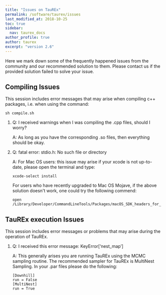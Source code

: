 ```yaml
---
title: "Issues on TauREx"
permalink: /software/taurex/issues
last_modified_at: 2018-10-25
toc: true
sidebar:
  nav: taurex_docs
author_profile: true
author: taurex
excerpt: "version 2.6"
---
```


Here we mark down some of the frequently happened issues from the community and our recommended solution to them. Please contact us if the provided solution failed to solve your issue.

## Compiling Issues

This session includes error messages that may arise when compiling c++ packages, i.e. when using the command:
```
sh compile.sh
```

1. Q: I received warnings when I was compiling the .cpp files, should I worry?
   
   A: As long as you have the corresponding .so files, then everything should be okay.


2. Q: fatal error: stdio.h: No such file or directory

   A: For Mac OS users: this issue may arise if your xcode is not up-to-date, please open the terminal and type:
   ```
   xcode-select install
   ```
   For users who have recently upgraded to Mac OS Mojave, if the above solution doesn't work, one could try the following commend:
   ```
   open /Library/Developer/CommandLineTools/Packages/macOS_SDK_headers_for_macOS_10.14.pkg
   ```

## TauREx execution Issues

This session includes error messages or problems that may arise during the operation of TauREx.

1. Q: I received this error message: KeyError[‘nest_map’]
   
   A: This generally arises you are running TauREx using the MCMC sampling routine. The recommended sampler for TauREx is MultiNest Sampling. In your .par files please do the following:
   ```
   [Downhill]
   run = False
   [MultiNest]
   run = True
   ```